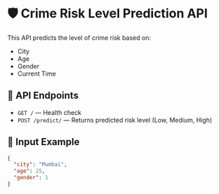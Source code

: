 # 🛡️ Crime Risk Level Prediction API

This API predicts the level of crime risk based on:
- City
- Age
- Gender
- Current Time

## 🚀 API Endpoints

- `GET /` — Health check
- `POST /predict/` — Returns predicted risk level (Low, Medium, High)

## 🔧 Input Example

```json
{
  "city": "Mumbai",
  "age": 25,
  "gender": 1
}
